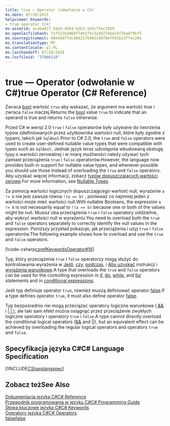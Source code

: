 ```yaml
---
title: true — Operator (odwołanie w C#)
ms.date: 07/20/2015
helpviewer_keywords:
- true operator [C#]
ms.assetid: acaba817-5da5-4364-b3b2-2e5c75ec1839
ms.openlocfilehash: 71f522b3860f7461f5c52dd77bb424f7ba0f9bf5
ms.sourcegitcommit: 60645077dc4b62178403145f8ef691b13ffec28e
ms.translationtype: MT
ms.contentlocale: pl-PL
ms.lasthandoff: 07/10/2018
ms.locfileid: "37960118"
---
```

# <a name="true-operator-c-reference"></a><span data-ttu-id="b9a7b-102">true — Operator (odwołanie w C#)</span><span class="sxs-lookup"><span data-stu-id="b9a7b-102">true Operator (C# Reference)</span></span>
<span data-ttu-id="b9a7b-103">Zwraca [bool](../../../csharp/language-reference/keywords/bool.md) wartość `true` aby wskazać, że argument ma wartość true i zwraca `false` inaczej.</span><span class="sxs-lookup"><span data-stu-id="b9a7b-103">Returns the [bool](../../../csharp/language-reference/keywords/bool.md) value `true` to indicate that an operand is true and returns `false` otherwise.</span></span>  
  
 <span data-ttu-id="b9a7b-104">Przed C# w wersji 2.0 `true` i `false` operatorów były używane do tworzenia typów zdefiniowanych przez użytkownika wartości null, które były zgodne z typami, takich jak `SqlBool`.</span><span class="sxs-lookup"><span data-stu-id="b9a7b-104">Prior to C# 2.0, the `true` and `false` operators were used to create user-defined nullable value types that were compatible with types such as `SqlBool`.</span></span> <span data-ttu-id="b9a7b-105">Jednak język teraz udostępnia wbudowaną obsługę typy o wartości zerowalnej i w miarę możliwości należy używać tych zamiast przeciążenia `true` i `false` operatorów.</span><span class="sxs-lookup"><span data-stu-id="b9a7b-105">However, the language now provides built-in support for nullable value types, and whenever possible you should use those instead of overloading the `true` and `false` operators.</span></span> <span data-ttu-id="b9a7b-106">Aby uzyskać więcej informacji, zobacz [typów dopuszczających wartości zerowe](../../../csharp/programming-guide/nullable-types/index.md).</span><span class="sxs-lookup"><span data-stu-id="b9a7b-106">For more information, see [Nullable Types](../../../csharp/programming-guide/nullable-types/index.md).</span></span>  
  
 <span data-ttu-id="b9a7b-107">Za pomocą wartości logicznych dopuszczającego wartość null, wyrażenie `a != b` nie jest zawsze równa `!(a == b)` , ponieważ co najmniej jeden z wartości może mieć wartości null.</span><span class="sxs-lookup"><span data-stu-id="b9a7b-107">With nullable Booleans, the expression `a != b` is not necessarily equal to `!(a == b)` because one or both of the values might be null.</span></span> <span data-ttu-id="b9a7b-108">Musisz oba przeciążenia `true` i `false` operatory oddzielnie, aby wykryć wartości null w wyrażeniu.</span><span class="sxs-lookup"><span data-stu-id="b9a7b-108">You need to overload both the `true` and `false` operators separately to correctly identify the null values in the expression.</span></span> <span data-ttu-id="b9a7b-109">Poniższy przykład pokazuje, jak przeciążenia i użyj `true` i `false` operatorów.</span><span class="sxs-lookup"><span data-stu-id="b9a7b-109">The following example shows how to overload and use the `true` and `false` operators.</span></span>  
  
 [!code-csharp[csrefKeywordsOperator#16](../../../csharp/language-reference/keywords/codesnippet/CSharp/true-operator_1.cs)]  
  
 <span data-ttu-id="b9a7b-110">Typ, który przeciążenia `true` i `false` operatorzy mogą służyć do kontrolowania wyrażenia w [Jeśli](../../../csharp/language-reference/keywords/if-else.md), [czy](../../../csharp/language-reference/keywords/do.md), [podczas](../../../csharp/language-reference/keywords/while.md), i [ Aby uzyskać](../../../csharp/language-reference/keywords/for.md) instrukcji i [wyrażenia warunkowe](../../../csharp/language-reference/operators/conditional-operator.md).</span><span class="sxs-lookup"><span data-stu-id="b9a7b-110">A type that overloads the `true` and `false` operators can be used for the controlling expression in [if](../../../csharp/language-reference/keywords/if-else.md), [do](../../../csharp/language-reference/keywords/do.md), [while](../../../csharp/language-reference/keywords/while.md), and [for](../../../csharp/language-reference/keywords/for.md) statements and in [conditional expressions](../../../csharp/language-reference/operators/conditional-operator.md).</span></span>  
  
 <span data-ttu-id="b9a7b-111">Jeśli typ definiuje operator `true`, również muszą definiować operator [false](../../../csharp/language-reference/keywords/false.md).</span><span class="sxs-lookup"><span data-stu-id="b9a7b-111">If a type defines operator `true`, it must also define operator [false](../../../csharp/language-reference/keywords/false.md).</span></span>  
  
 <span data-ttu-id="b9a7b-112">Typ bezpośrednio nie mogą przeciążać operatory logiczne warunkowe ([ && ](../../../csharp/language-reference/operators/conditional-and-operator.md) i [ &#124; &#124; ](../../../csharp/language-reference/operators/conditional-or-operator.md)), ale taki sam efekt można osiągnąć przez przeciążenie zwykłych logiczne operatory i operatory `true` i `false`.</span><span class="sxs-lookup"><span data-stu-id="b9a7b-112">A type cannot directly overload the conditional logical operators ([&&](../../../csharp/language-reference/operators/conditional-and-operator.md) and [&#124;&#124;](../../../csharp/language-reference/operators/conditional-or-operator.md)), but an equivalent effect can be achieved by overloading the regular logical operators and operators `true` and `false`.</span></span>  
  
## <a name="c-language-specification"></a><span data-ttu-id="b9a7b-113">Specyfikacja języka C#</span><span class="sxs-lookup"><span data-stu-id="b9a7b-113">C# Language Specification</span></span>  
 [!INCLUDE[CSharplangspec](~/includes/csharplangspec-md.md)]  
  
## <a name="see-also"></a><span data-ttu-id="b9a7b-114">Zobacz też</span><span class="sxs-lookup"><span data-stu-id="b9a7b-114">See Also</span></span>  
 [<span data-ttu-id="b9a7b-115">Dokumentacja języka C#</span><span class="sxs-lookup"><span data-stu-id="b9a7b-115">C# Reference</span></span>](../../../csharp/language-reference/index.md)  
 [<span data-ttu-id="b9a7b-116">Przewodnik programowania w języku C#</span><span class="sxs-lookup"><span data-stu-id="b9a7b-116">C# Programming Guide</span></span>](../../../csharp/programming-guide/index.md)  
 [<span data-ttu-id="b9a7b-117">Słowa kluczowe języka C#</span><span class="sxs-lookup"><span data-stu-id="b9a7b-117">C# Keywords</span></span>](../../../csharp/language-reference/keywords/index.md)  
 [<span data-ttu-id="b9a7b-118">Operatory języka C#</span><span class="sxs-lookup"><span data-stu-id="b9a7b-118">C# Operators</span></span>](../../../csharp/language-reference/operators/index.md)  
 [<span data-ttu-id="b9a7b-119">false</span><span class="sxs-lookup"><span data-stu-id="b9a7b-119">false</span></span>](../../../csharp/language-reference/keywords/false.md)

